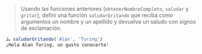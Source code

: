 > Usando las funciones anteriores (`obtenerNombreCompleto`, `saludar` y `gritar`), definí una función `saludarGritando` que reciba como argumentos un nombre y un apellido y devuelva un saludo con signos de exclamación.
>
```javascript
ム saludarGritando('Alan', 'Turing') 
¡Hola Alan Turing, un gusto conocerte!
```